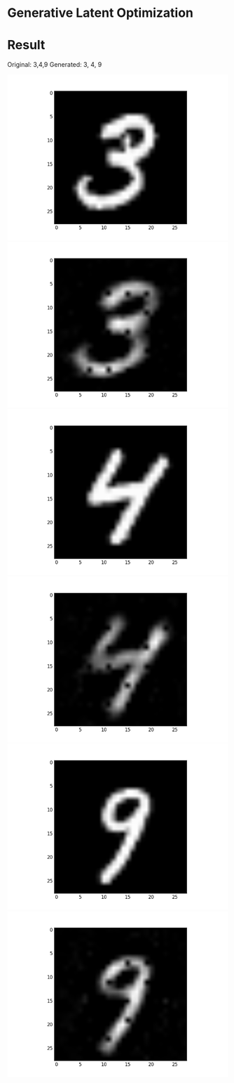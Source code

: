 # Generative Latent Optimization

# Result

Original: 3,4,9
Generated: 3, 4, 9

![figure 3 original](/img/figure_3_original.png?raw=true "Digit 3 (original)")
![figure 3](/img/figure_3.png?raw=true "Digit 3 (generated)")
![figure 4 original](/img/figure_4_original.png?raw=true "Digit 4 (original)")
![figure 4](/img/figure_4.png?raw=true "Digit 4 (generated)")
![figure 9 original](/img/figure_9_original.png?raw=true "Digit 9 (original)")
![figure 9](/img/figure_9.png?raw=true "Digit 9 (generated)")



